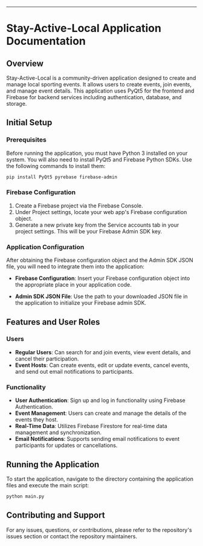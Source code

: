 
---

# Stay-Active-Local Application Documentation

## Overview
Stay-Active-Local is a community-driven application designed to create and manage local sporting events. It allows users to create events, join events, and manage event details. This application uses PyQt5 for the frontend and Firebase for backend services including authentication, database, and storage.

## Initial Setup

### Prerequisites
Before running the application, you must have Python 3 installed on your system. You will also need to install PyQt5 and Firebase Python SDKs. Use the following commands to install them:

```sh
pip install PyQt5 pyrebase firebase-admin
```

### Firebase Configuration
1. Create a Firebase project via the Firebase Console.
2. Under Project settings, locate your web app's Firebase configuration object.
3. Generate a new private key from the Service accounts tab in your project settings. This will be your Firebase Admin SDK key.

### Application Configuration
After obtaining the Firebase configuration object and the Admin SDK JSON file, you will need to integrate them into the application:

- **Firebase Configuration**: Insert your Firebase configuration object into the appropriate place in your application code.
  
- **Admin SDK JSON File**: Use the path to your downloaded JSON file in the application to initialize your Firebase admin SDK.

## Features and User Roles

### Users
- **Regular Users**: Can search for and join events, view event details, and cancel their participation.
- **Event Hosts**: Can create events, edit or update events, cancel events, and send out email notifications to participants.

### Functionality
- **User Authentication**: Sign up and log in functionality using Firebase Authentication.
- **Event Management**: Users can create and manage the details of the events they host.
- **Real-Time Data**: Utilizes Firebase Firestore for real-time data management and synchronization.
- **Email Notifications**: Supports sending email notifications to event participants for updates or cancellations.

## Running the Application
To start the application, navigate to the directory containing the application files and execute the main script:

```sh
python main.py
```

## Contributing and Support
For any issues, questions, or contributions, please refer to the repository's issues section or contact the repository maintainers.

